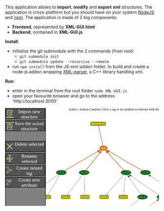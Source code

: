 This application allows to **import**, **modify** and **export** **xml** structures.
The application is cross-platform but you should have on your system
[NodeJS](https://nodejs.org/en/) and [npm](https://www.npmjs.com/get-npm).
The application is made of 2 big components:

* **Frontend**, represented by **XML-GUI.html**
* **Backend**, contained in **XML-GUI.js** 

**Install**:

* initialize the git submodule with the 2 commands (from root) 
  * `git submodule init`
  * `git submodule update --recursive --remote`
* run `npm install` from the JS-xml-addon folder, to build and create a node-js addon wrapping [XML-parser](https://github.com/andreacasalino/XML-parser), a C++ library handling xml.

**Run**:

* enter in the terminal from the root folder `node XML-GUI.js`
* open your favourite browser and go to the address 'http://localhost:3000'

![What you should see when running the application](https://github.com/andreacasalino/XML-GUI/blob/master/Example.png)

